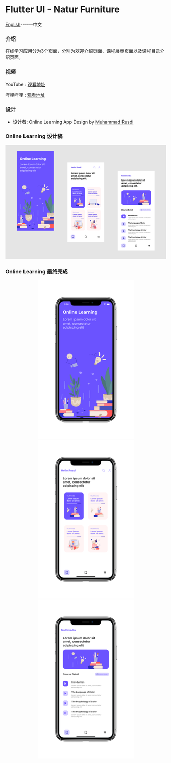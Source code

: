 # Flutter UI - Natur Furniture

[English](README.md)------中文

### 介绍

在线学习应用分为3个页面，分别为欢迎介绍页面、课程展示页面以及课程目录介绍页面。

### 视频

YouTube : [观看地址]()

哔哩哔哩 : [观看地址]()

### 设计 

 - 设计者:  Online Learning App Design by [Muhammad Rusdi](https://www.uplabs.com/muhrusdi) 



### Online Learning 设计稿

![00](00.png)

### Online Learning 最终完成

<div align=center> <img src = '01.png' width = '300' >  <img src = '02.png' width = '300' > <img src = '03.png' width = '300' ></div>




